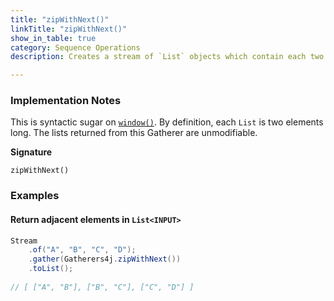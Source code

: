 ```yaml
---
title: "zipWithNext()"
linkTitle: "zipWithNext()"
show_in_table: true
category: Sequence Operations
description: Creates a stream of `List` objects which contain each two adjacent elements in the input stream.

---
```


### Implementation Notes

This is syntactic sugar on [`window()`](/gatherers4j/gatherers/grouping-and-windowing/window/). By definition, each `List` is two elements long.
The lists returned from this Gatherer are unmodifiable.

**Signature**

`zipWithNext()`

### Examples

#### Return adjacent elements in `List<INPUT>`


```java
Stream
    .of("A", "B", "C", "D");
    .gather(Gatherers4j.zipWithNext())
    .toList();
    
// [ ["A", "B"], ["B", "C"], ["C", "D"] ]
```

